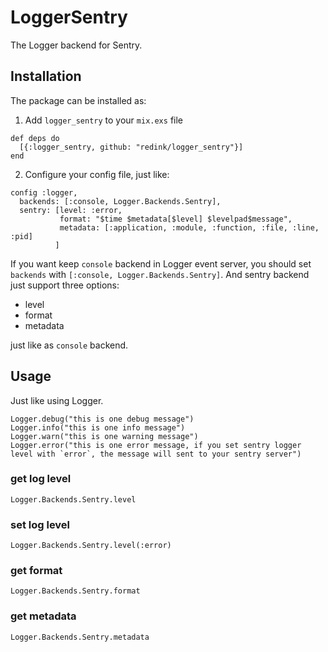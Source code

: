 # LoggerSentry

The Logger backend for Sentry.

## Installation

The package can be installed as:

1. Add `logger_sentry` to your `mix.exs` file

```
def deps do
  [{:logger_sentry, github: "redink/logger_sentry"}]
end
```

2. Configure your config file, just like:

```
config :logger,
  backends: [:console, Logger.Backends.Sentry],
  sentry: [level: :error,
           format: "$time $metadata[$level] $levelpad$message",
           metadata: [:application, :module, :function, :file, :line, :pid]
          ]

```

If you want keep `console` backend in Logger event server, you should set `backends` with `[:console, Logger.Backends.Sentry]`. And sentry backend just support three options:

- level
- format
- metadata

just like as `console` backend.

## Usage

Just like using Logger.

```
Logger.debug("this is one debug message")
Logger.info("this is one info message")
Logger.warn("this is one warning message")
Logger.error("this is one error message, if you set sentry logger level with `error`, the message will sent to your sentry server")
```

### get log level

```
Logger.Backends.Sentry.level
```

### set log level

```
Logger.Backends.Sentry.level(:error)
```

### get format

```
Logger.Backends.Sentry.format
```

### get metadata

```
Logger.Backends.Sentry.metadata
```
